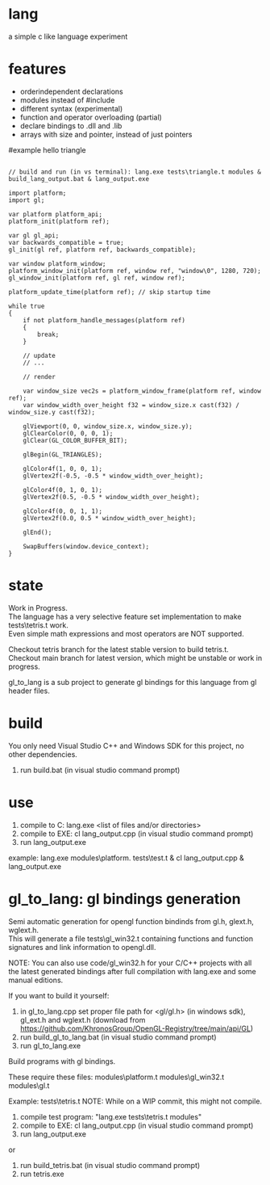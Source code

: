 # lang
a simple c like language experiment

# features
- orderindependent declarations
- modules instead of #include
- different syntax (experimental)
- function and operator overloading (partial)
- declare bindings to .dll and .lib
- arrays with size and pointer, instead of just pointers

#example hello triangle

```

// build and run (in vs terminal): lang.exe tests\triangle.t modules & build_lang_output.bat & lang_output.exe

import platform;
import gl;

var platform platform_api;
platform_init(platform ref);

var gl gl_api;
var backwards_compatible = true;
gl_init(gl ref, platform ref, backwards_compatible);

var window platform_window;
platform_window_init(platform ref, window ref, "window\0", 1280, 720);
gl_window_init(platform ref, gl ref, window ref);

platform_update_time(platform ref); // skip startup time

while true
{
    if not platform_handle_messages(platform ref)
    {
        break;
    }
    
    // update
    // ...
    
    // render
    
    var window_size vec2s = platform_window_frame(platform ref, window ref);
    var window_width_over_height f32 = window_size.x cast(f32) / window_size.y cast(f32);
    
    glViewport(0, 0, window_size.x, window_size.y);
    glClearColor(0, 0, 0, 1);
    glClear(GL_COLOR_BUFFER_BIT);
    
    glBegin(GL_TRIANGLES);
    
    glColor4f(1, 0, 0, 1);
    glVertex2f(-0.5, -0.5 * window_width_over_height);
    
    glColor4f(0, 1, 0, 1);
    glVertex2f(0.5, -0.5 * window_width_over_height);
    
    glColor4f(0, 0, 1, 1);
    glVertex2f(0.0, 0.5 * window_width_over_height);
    
    glEnd();
    
    SwapBuffers(window.device_context);
}
```

# state

Work in Progress.<br/>
The language has a very selective feature set implementation to make tests\tetris.t work.<br/>
Even simple math expressions and most operators are NOT supported.<br/>

Checkout tetris branch for the latest stable version to build tetris.t.
Checkout main branch for latest version, which might be unstable or work in progress.

gl_to_lang is a sub project to generate gl bindings for this language from gl header files.

# build
You only need Visual Studio C++ and Windows SDK for this project, no other dependencies.
1. run build.bat (in visual studio command prompt)

# use
1. compile to C:   lang.exe <list of files and/or directories>
2. compile to EXE: cl lang_output.cpp (in visual studio command prompt)
3. run lang_output.exe

example: lang.exe modules\platform. tests\test.t & cl lang_output.cpp & lang_output.exe

# gl_to_lang: gl bindings generation
Semi automatic generation for opengl function bindinds from gl.h, glext.h, wglext.h.<br/>
This will generate a file tests\gl_win32.t containing functions and function signatures and link information to opengl.dll.

NOTE: You can also use code/gl_win32.h for your C/C++ projects with all the latest generated bindings after full compilation with lang.exe and some manual editions.

If you want to build it yourself:
1. in gl_to_lang.cpp set proper file path for <gl/gl.h> (in windows sdk), gl_ext.h and wglext.h (download from https://github.com/KhronosGroup/OpenGL-Registry/tree/main/api/GL)
2. run build_gl_to_lang.bat (in visual studio command prompt)
3. run gl_to_lang.exe

Build programs with gl bindings.<br/>

These require these files: modules\platform.t modules\gl_win32.t modules\gl.t

Example: tests\tetris.t
NOTE: While on a WIP commit, this might not compile.

1. compile test program: "lang.exe tests\tetris.t modules"
3. compile to EXE:       cl lang_output.cpp (in visual studio command prompt)
4. run lang_output.exe

or

1. run build_tetris.bat (in visual studio command prompt)
2. run tetris.exe
